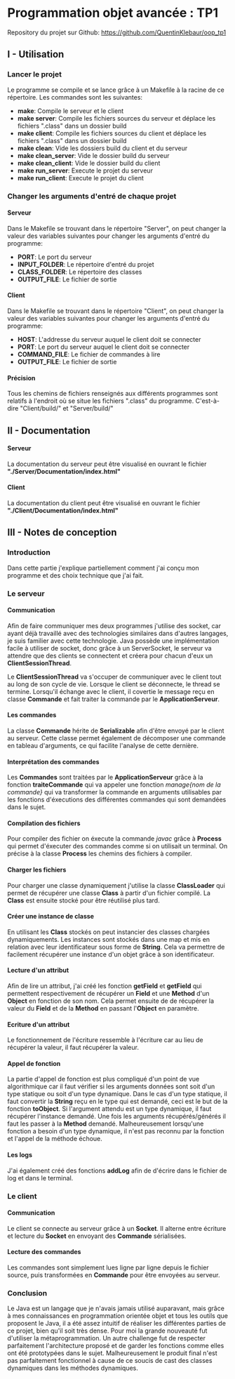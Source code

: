 # Programmation objet avancée : TP1

Repository du projet sur Github: https://github.com/QuentinKlebaur/oop_tp1

## I - Utilisation

### Lancer le projet

Le programme se compile et se lance grâce à un Makefile à la racine de ce répertoire.
Les commandes sont les suivantes:
- **make**: Compile le serveur et le client
- **make server**: Compile les fichiers sources du serveur et déplace les fichiers ".class" dans un dossier build
- **make client**: Compile les fichiers sources du client et déplace les fichiers ".class" dans un dossier build
- **make clean**: Vide les dossiers build du client et du serveur
- **make clean_server**: Vide le dossier build du serveur
- **make clean_client**: Vide le dossier build du client
- **make run_server**: Execute le projet du serveur
- **make run_client**: Execute le projet du client

### Changer les arguments d'entré de chaque projet

#### Serveur

Dans le Makefile se trouvant dans le répertoire "Server", on peut changer la valeur des variables suivantes pour changer les arguments d'entré du programme:
- **PORT**: Le port du serveur
- **INPUT_FOLDER**: Le répertoire d'entré du projet
- **CLASS_FOLDER**: Le répertoire des classes
- **OUTPUT_FILE**: Le fichier de sortie

#### Client

Dans le Makefile se trouvant dans le répertoire "Client", on peut changer la valeur des variables suivantes pour changer les arguments d'entré du programme:
- **HOST**: L'addresse du serveur auquel le client doit se connecter
- **PORT**: Le port du serveur auquel le client doit se connecter
- **COMMAND_FILE**: Le fichier de commandes à lire
- **OUTPUT_FILE**: Le fichier de sortie

#### Précision

Tous les chemins de fichiers renseignés aux différents programmes sont relatifs à l'endroit où se situe les fichiers ".class" du programme. C'est-à-dire "Client/build/" et "Server/build/"

## II - Documentation

#### Serveur

La documentation du serveur peut être visualisé en ouvrant le fichier **"./Server/Documentation/index.html"**

#### Client

La documentation du client peut être visualisé en ouvrant le fichier **"./Client/Documentation/index.html"**

## III - Notes de conception

### Introduction

Dans cette partie j'explique partiellement comment j'ai conçu mon programme et des choix technique que j'ai fait.

### Le serveur

#### Communication

Afin de faire communiquer mes deux programmes j'utilise des socket, car ayant déjà travaillé avec des technologies similaires dans d'autres langages, je suis familier avec cette technologie. Java possède une implémentation facile à utiliser de socket, donc grâce à un ServerSocket, le serveur va attendre que des clients se connectent et créera pour chacun d'eux un **ClientSessionThread**.

Le **ClientSessionThread** va s'occuper de communiquer avec le client tout au long de son cycle de vie. Lorsque le client se déconnecte, le thread se termine.
Lorsqu'il échange avec le client, il covertie le message reçu en classe **Commande** et fait traiter la commande par le **ApplicationServeur**.

#### Les commandes

La classe **Commande** hérite de **Serializable** afin d'être envoyé par le client au serveur. Cette classe permet également de décomposer une commande en tableau d'arguments, ce qui facilite l'analyse de cette dernière.

#### Interprétation des commandes

Les **Commandes** sont traitées par le **ApplicationServeur** grâce à la fonction **traiteCommande** qui va appeler une fonction *manage{nom de la commande}* qui va transformer la commande en arguments utilisables par les fonctions d'éxecutions des différentes commandes qui sont demandées dans le sujet.

#### Compilation des fichiers

Pour compiler des fichier on éxecute la commande *javac* grâce à **Process** qui permet d'éxecuter des commandes comme si on utilisait un terminal. On précise à la classe **Process** les chemins des fichiers à compiler.

#### Charger les fichiers

Pour charger une classe dynamiquement j'utilise la classe **ClassLoader** qui permet de récupérer une classe **Class** à partir d'un fichier compilé. La **Class** est ensuite stocké pour être réutilisé plus tard.

#### Créer une instance de classe

En utilisant les **Class** stockés on peut instancier des classes chargées dynamiquements. Les instances sont stockés dans une map et mis en relation avec leur identificateur sous forme de **String**. Cela va permettre de facilement récupérer une instance d'un objet grâce à son identificateur.

#### Lecture d'un attribut

Afin de lire un attribut, j'ai créé les fonction **getField** et **getField** qui permettent respectivement de récupérer un **Field** et une **Method** d'un **Object** en fonction de son nom. Cela permet ensuite de de récupérer la valeur du **Field** et de la **Method** en passant l'**Object** en paramètre.

#### Ecriture d'un attribut

Le fonctionnement de l'écriture ressemble à l'écriture car au lieu de récupérer la valeur, il faut récupérer la valeur.

#### Appel de fonction

La partie d'appel de fonction est plus compliqué d'un point de vue algorithmique car il faut vérifier si les arguments données sont soit d'un type statique ou soit d'un type dynamique. Dans le cas d'un type statique, il faut convertir la **String** reçu en le type qui est demandé, ceci est le but de la fonction **toObject**. Si l'argument attendu est un type dynamique, il faut récupérer l'instance demandé.
Une fois les arguments récupérés/générés il faut les passer à la **Method** demandé.
Malheureusement lorsqu'une fonction a besoin d'un type dynamique, il n'est pas reconnu par la fonction et l'appel de la méthode échoue.

#### Les logs

J'ai également créé des fonctions **addLog** afin de d'écrire dans le fichier de log et dans le terminal.

### Le client

#### Communication

Le client se connecte au serveur grâce à un **Socket**. Il alterne entre écriture et lecture du **Socket** en envoyant des **Commande** sérialisées.

#### Lecture des commandes

Les commandes sont simplement lues ligne par ligne depuis le fichier source, puis transformées en **Commande** pour être envoyées au serveur.

### Conclusion

Le Java est un langage que je n'avais jamais utilisé auparavant, mais grâce à mes connaissances en programmation orientée objet et tous les outils que proposent le Java, il a été assez intuitif de réaliser les différentes parties de ce projet, bien qu'il soit très dense. Pour moi la grande nouveauté fut d'utiliser la métaprogrammation. Un autre challenge fut de respecter parfaitement l'architecture proposé et de garder les fonctions comme elles ont été prototypées dans le sujet.
Malheureusement le produit final n'est pas parfaitement fonctionnel à cause de ce soucis de cast des classes dynamiques dans les méthodes dynamiques.